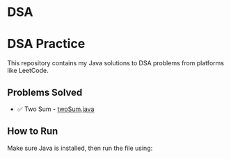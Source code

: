 # DSA
# DSA Practice

This repository contains my Java solutions to DSA problems from platforms like LeetCode.

## Problems Solved

- ✅ Two Sum - [twoSum.java](twoSum.java)

## How to Run

Make sure Java is installed, then run the file using:

